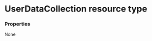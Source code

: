 # UserDataCollection resource type



### Properties
None

<!-- uuid: 056856a4-dafa-4930-a69a-1355f6bd5b98
2015-10-09 18:41:47 UTC -->